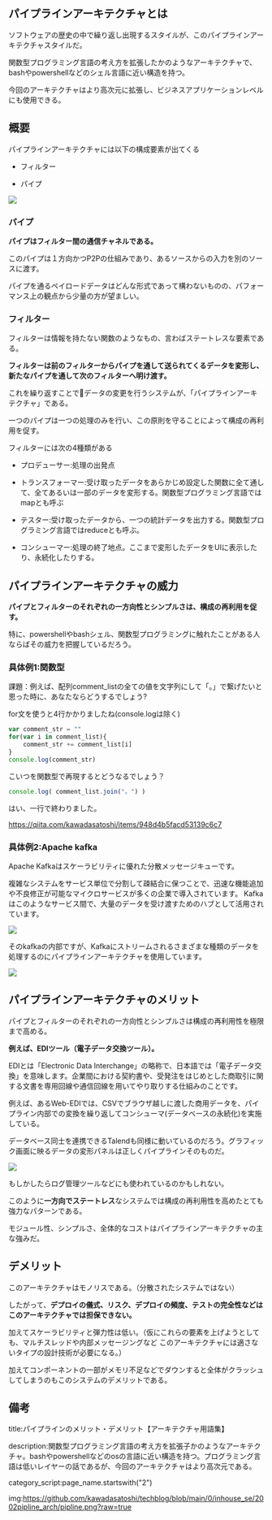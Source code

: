 


## パイプラインアーキテクチャとは

ソフトウェアの歴史の中で繰り返し出現するスタイルが、このパイプラインアーキテクチャスタイルだ。

関数型プログラミング言語の考え方を拡張したかのようなアーキテクチャで、
bashやpowershellなどのシェル言語に近い構造を持つ。

今回のアーキテクチャはより高次元に拡張し、ビジネスアプリケーションレベルにも使用できる。


## 概要

パイプラインアーキテクチャには以下の構成要素が出てくる

- フィルター

- パイプ

<img src="https://github.com/kawadasatoshi/techblog/blob/main/0/inhouse_se/2002pipline_arch/pipline.png?raw=true">

### パイプ

**パイプはフィルター間の通信チャネルである。**

このパイプは１方向かつP2Pの仕組みであり、あるソースからの入力を別のソースに渡す。

パイプを通るペイロードデータはどんな形式であって構わないものの、パフォーマンス上の観点から少量の方が望ましい。


### フィルター

フィルターは情報を持たない関数のようなもの、言わばステートレスな要素である。

**フィルターは前のフィルターからパイプを通して送られてくるデータを変形し、新たなパイプを通して次のフィルターへ明け渡す。**

これを繰り返すことでデータの変更を行うシステムが、「パイプラインアーキテクチャ」である。

一つのパイプは一つの処理のみを行い、この原則を守ることによって構成の再利用を促す。

フィルターには次の4種類がある

- プロデューサー:処理の出発点

- トランスフォーマー:受け取ったデータをあらかじめ設定した関数に全て通して、全てあるいは一部のデータを変形する。関数型プログラミング言語ではmapとも呼ぶ

- テスター:受け取ったデータから、一つの統計データを出力する。関数型プログラミング言語ではreduceとも呼ぶ。

- コンシューマー:処理の終了地点。ここまで変形したデータをUIに表示したり、永続化したりする。


## パイプラインアーキテクチャの威力

**パイプとフィルターのそれぞれの一方向性とシンプルさは、構成の再利用を促す。**

特に、powershellやbashシェル、関数型プログラミングに触れたことがある人ならばその威力を把握しているだろう。

### 具体例1:関数型

課題：例えば、配列comment_listの全ての値を文字列にして「。」で繋げたいと思った時に、あなたならどうするでしょう?

for文を使うと4行かかりましたね(console.logは除く)

```js
var comment_str = ""
for(var i in comment_list){
    comment_str += comment_list[i]
}
console.log(comment_str)
```

こいつを関数型で再現するとどうなるでしょう？

```js
console.log( comment_list.join("。") )
```

はい、一行で終わりました。

https://qiita.com/kawadasatoshi/items/948d4b5facd53139c6c7


### 具体例2:Apache kafka

Apache Kafkaはスケーラビリティに優れた分散メッセージキューです。

複雑なシステムをサービス単位で分割して疎結合に保つことで、迅速な機能追加や不良修正が可能なマイクロサービスが多くの企業で導入されています。
Kafkaはこのようなサービス間で、大量のデータを受け渡すためのハブとして活用されています。

<img src="https://qiita-user-contents.imgix.net/https%3A%2F%2Fqiita-image-store.s3.amazonaws.com%2F0%2F285851%2F36d3cad2-6d57-c982-a250-ae7d08475e66.png?ixlib=rb-4.0.0&auto=format&gif-q=60&q=75&w=1400&fit=max&s=c55c22eab86c9b82b02faf94dd04bd24">

そのkafkaの内部ですが、Kafkaにストリームされるさまざまな種類のデータを処理するのにパイプラインアーキテクチャを使用しています。

<img src="https://sp-ao.shortpixel.ai/client/to_auto,q_lossy,ret_img,w_700,h_540/https://www.instaclustr.com/wp-content/uploads/2021/10/image1-2.png">





## パイプラインアーキテクチャのメリット

パイプとフィルターのそれぞれの一方向性とシンプルさは構成の再利用性を極限まで高める。

**例えば、EDIツール（電子データ交換ツール）。**

EDIとは「Electronic Data Interchange」の略称で、日本語では「電子データ交換」を意味します。企業間における契約書や、受発注をはじめとした商取引に関する文書を専用回線や通信回線を用いてやり取りする仕組みのことです。

例えば、あるWeb-EDIでは、CSVでブラウザ越しに渡した商用データを、パイプライン内部での変換を繰り返してコンシューマ(データベースの永続化)を実施している。

データベース同士を連携できるTalendも同様に動いているのだろう。グラフィック画面に映るデータの変形パネルは正しくパイプラインそのものだ。

<img src="https://gdm-catalog-fmapi-prod.imgix.net/ProductScreenshot/f7470a6a-3630-4807-9c76-2bc7a2a1c35f.png?auto=format&q=50">

もしかしたらログ管理ツールなどにも使われているのかもしれない。

このように**一方向でステートレス**なシステムでは構成の再利用性を高めたとても強力なパターンである。

モジュール性、シンプルさ、全体的なコストはパイプラインアーキテクチャの主な強みだ。





## デメリット

このアーキテクチャはモノリスである。（分散されたシステムではない）

したがって、**デプロイの儀式、リスク、デプロイの頻度、テストの完全性などはこのアーキテクチャでは担保できない。**

加えてスケーラビリティと弾力性は低い。（仮にこれらの要素を上げようとしても、マルチスレッドや内部メッセージングなど
このアーキテクチャには適さないタイプの設計技術が必要になる。）

加えてコンポーネントの一部がメモリ不足などでダウンすると全体がクラッシュしてしまうのもこのシステムのデメリットである。










## 備考

title:パイプラインのメリット・デメリット【アーキテクチャ用語集】

description:関数型プログラミング言語の考え方を拡張子かのようなアーキテクチャ。bashやpowershellなどのosの言語に近い構造を持つ。プログラミング言語は低いレイヤーの話であるが、今回のアーキテクチャはより高次元である。

category_script:page_name.startswith("2")

img:https://github.com/kawadasatoshi/techblog/blob/main/0/inhouse_se/2002pipline_arch/pipline.png?raw=true


